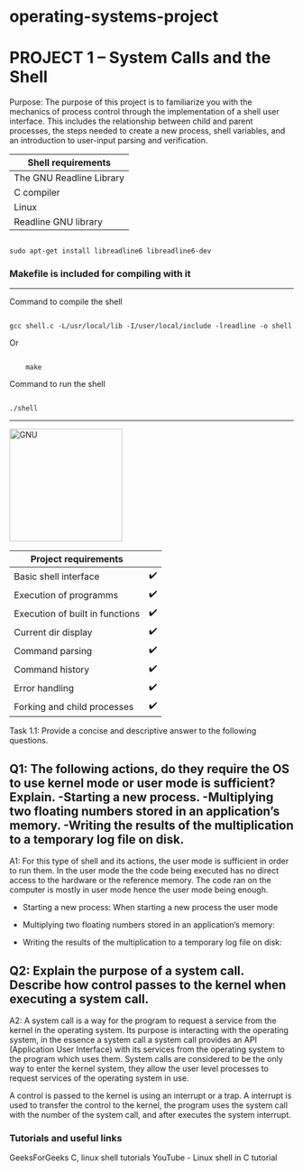 # operating-systems-project

# PROJECT 1 – System Calls and the Shell

Purpose: The purpose of this project is to familiarize you with the mechanics of process control through the implementation of a shell user interface. This includes the relationship between child and parent processes, the steps needed to create a new process, shell variables, and an introduction to user-input parsing and verification.

| Shell requirements       |
| ------------------------ |
| The GNU Readline Library |
| C compiler               |
| Linux                    |
| Readline GNU library     |

<code>
sudo apt-get install libreadline6 libreadline6-dev
</code>

<h3>Makefile is included for compiling with it</h3>

---

Command to compile the shell

<code>
gcc shell.c -L/usr/local/lib -I/user/local/include -lreadline -o shell
</code>

Or

<code>
	make
</code>

Command to run the shell

<code>
./shell
</code>

---

<img src="https://upload.wikimedia.org/wikipedia/commons/8/83/The_GNU_logo.png" alt="GNU" width="200" height="200"/>

| Project requirements            |     |
| ------------------------------- | --- |
| Basic shell interface           | ✔️  |
| Execution of programms          | ✔️  |
| Execution of built in functions | ✔️  |
| Current dir display             | ✔️  |
| Command parsing                 | ✔️  |
| Command history                 | ✔️  |
| Error handling                  | ✔️  |
| Forking and child processes     | ✔️  |

Task 1.1: Provide a concise and descriptive answer to the following questions.

<h2>Q1: The following actions, do they require the OS to use kernel mode or user mode is sufficient? Explain.
-Starting a new process.
-Multiplying two floating numbers stored in an application’s memory.
-Writing the results of the multiplication to a temporary log file on disk.</h2>

A1: For this type of shell and its actions, the user mode is sufficient in order to run them. In the user mode the the code being executed has no direct access to the hardware or the reference memory.
The code ran on the computer is mostly in user mode hence the user mode being enough.

- Starting a new process:
  When starting a new process the user mode

- Multiplying two floating numbers stored in an application’s memory:

- Writing the results of the multiplication to a temporary log file on disk:

<h2>Q2: Explain the purpose of a system call. Describe how control passes to the kernel when executing a system call.</h2>

A2: A system call is a way for the program to request a service from the kernel in the operating system. Its purpose is interacting with the operating system, in the essence a system call a system call provides an API (Application User Interface) with its services from the operating system to the program which uses them.
System calls are considered to be the only way to enter the kernel system, they allow the user level processes to request services of the operating system in use.

A control is passed to the kernel is using an interrupt or a trap. A interrupt is used to transfer the control to the kernel, the program uses the system call with the number of the system call, and after executes the system interrupt.

<h3>Tutorials and useful links</h3>

GeeksForGeeks C, linux shell tutorials
YouTube - Linux shell in C tutorial

